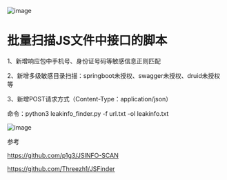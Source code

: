 ![image](https://user-images.githubusercontent.com/47935274/194975523-ff001001-02bd-4685-818c-f4a146dbd4f7.png)

# 批量扫描JS文件中接口的脚本

1、新增响应包中手机号、身份证号码等敏感信息正则匹配

2、新增多级敏感目录扫描：springboot未授权、swagger未授权、druid未授权等

3、新增POST请求方式（Content-Type：application/json）

命令：python3 leakinfo_finder.py -f url.txt -ol leakinfo.txt

![image](https://user-images.githubusercontent.com/47935274/194695775-4143c47a-0035-48fa-9550-503aae6271cd.png)



参考

https://github.com/p1g3/JSINFO-SCAN

https://github.com/Threezh1/JSFinder
